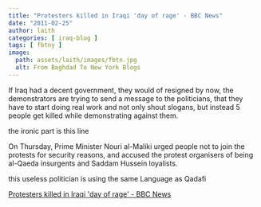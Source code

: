 ```yaml
---
title: "Protesters killed in Iraqi 'day of rage' - BBC News"
date: "2011-02-25"
author: laith
categories: [ iraq-blog ]
tags: [ fbtny ]
image:
  path: assets/laith/images/fbtn.jpg
  alt: From Baghdad To New York Blogs
---
```


If Iraq had a decent government, they would of resigned by now, the demonstrators are trying to send a message to the politicians, that they have to start doing real work and not only shout slogans, but instead 5 people get killed while demonstrating against them.

the ironic part is this line

On Thursday, Prime Minister Nouri al-Maliki urged people not to join the protests for security reasons, and accused the protest organisers of being al-Qaeda insurgents and Saddam Hussein loyalists.

this useless politician is using the same Language as Qadafi

  
[Protesters killed in Iraqi 'day of rage' - BBC News](https://www.bbc.co.uk/news/world-middle-east-12576613)
